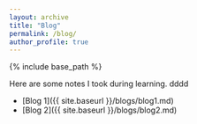 ```yaml
---
layout: archive
title: "Blog"
permalink: /blog/
author_profile: true
---
```


{% include base_path %}

Here are some notes I took during learning. dddd

<!-- {% assign post = site.blogs | where: "path", "blog1.md" %}
{% include archive-single.html %}

{% assign post = site.blogs | where: "path", "blog2.md" %}
{% include archive-single.html %} -->

- [Blog 1]({{ site.baseurl }}/blogs/blog1.md)
- [Blog 2]({{ site.baseurl }}/blogs/blog2.md)